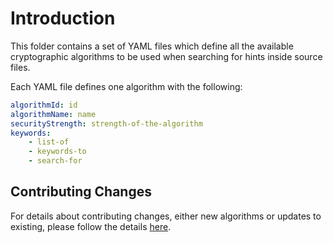 # Introduction

This folder contains a set of YAML files which define all the available cryptographic algorithms to be used when
searching for hints inside source files.

Each YAML file defines one algorithm with the following:
```yaml
algorithmId: id
algorithmName: name
securityStrength: strength-of-the-algorithm
keywords:
    - list-of
    - keywords-to
    - search-for
```

## Contributing Changes
For details about contributing changes, either new algorithms or updates to existing,
please follow the details [here](../README.md).
